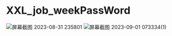 # XXL_job_weekPassWord

![屏幕截图 2023-08-31 235801](https://github.com/dkop66/XXL_job_weekPassWord/assets/87455660/74fb82ae-5108-4438-921d-39b2b111fb2e)
![屏幕截图 2023-09-01 073334(1)](https://github.com/dkop66/XXL_job_weekPassWord/assets/87455660/8127a5c6-0da2-494e-a459-4e25e6e72a70)
